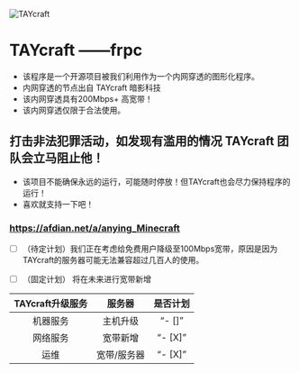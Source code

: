 ![TAYcraft](https://taycraft.freeflarum.com/assets/logo-lwtavnat.png)
# TAYcraft  ——frpc
- 该程序是一个开源项目被我们利用作为一个内网穿透的图形化程序。
- 内网穿透的节点出自 TAYcraft 暗影科技
- 该内网穿透具有200Mbps+ 高宽带！
- 该内网穿透仅限于合法使用。
## 打击非法犯罪活动，如发现有滥用的情况 TAYcraft 团队会立马阻止他！
- 该项目不能确保永远的运行，可能随时停放！但TAYcraft也会尽力保持程序的运行！
- 喜欢就支持一下吧！
### https://afdian.net/a/anying_Minecraft
- [ ] （待定计划）我们正在考虑给免费用户降级至100Mbps宽带，原因是因为TAYcraft的服务器可能无法兼容超过几百人的使用。
- [ ] （固定计划） 将在未来进行宽带新增


| TAYcraft升级服务 | 服务器 | 是否计划 |
| :------------: | :----------: | :--: |
| 机器服务 | 主机升级 | “- []” |
| 网络服务 | 宽带新增 | “- [X]” |
| 运维 | 宽带/服务器 | “- [X]” | 
